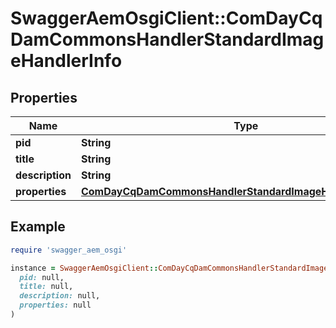 # SwaggerAemOsgiClient::ComDayCqDamCommonsHandlerStandardImageHandlerInfo

## Properties

| Name | Type | Description | Notes |
| ---- | ---- | ----------- | ----- |
| **pid** | **String** |  | [optional] |
| **title** | **String** |  | [optional] |
| **description** | **String** |  | [optional] |
| **properties** | [**ComDayCqDamCommonsHandlerStandardImageHandlerProperties**](ComDayCqDamCommonsHandlerStandardImageHandlerProperties.md) |  | [optional] |

## Example

```ruby
require 'swagger_aem_osgi'

instance = SwaggerAemOsgiClient::ComDayCqDamCommonsHandlerStandardImageHandlerInfo.new(
  pid: null,
  title: null,
  description: null,
  properties: null
)
```


